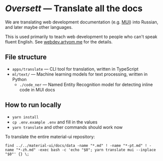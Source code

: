 # _Oversett_ — Translate all the docs

We are translating web development documentation (e.g. [MUI](https://mui.com)) into Russian, and later maybe other languages.

This is used primarily to teach web development to people who can't speak fluent English. See [webdev.artyom.me](https://webdev.artyom.me) for the details.

## File structure

- `apps/translate` — CLI tool for translation, written in TypeScript
- `ml/text/` — Machine learning models for text processing, written in Python
  - `./code_ner` — Named Entity Recognition model for detecting inline code in MUI docs

## How to run locally

- `yarn install`
- `cp .env.example .env` and fill in the values
- `yarn translate` and other commands should work now

To translate the entire material-ui repository:

```
find ../../material-ui/docs/data -name "*.md" ! -name "*-pt.md" ! -name "*-zh.md" -exec bash -c 'echo "$0"; yarn translate mui --inplace "$0"' {} \;
```

